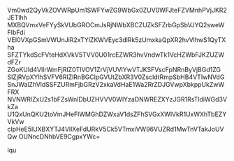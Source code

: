 Vm0wd2QyVkZOVWRpUm1SWFYwZG9WbGx0ZUV0WFJteFZVMnhPVjJKR2JETlhh
MXBQVmxVeFYySkVUbGROCmJsRjNWbXBCZUZkSFZrbGpSbVJYQ2sweWFIbFdi
VEI0VXpGSmVWUnJiR2xTYlZKWVEyc3dlRk5zUmxkaQpXR2hvVlhwS1QyTXha
SFZTYkdScFVteHdXVkV5TVV0U01rcEZWR3hvVndwTk1VcHZWbFJKZUZWdFZr
ZGoKUld4VllrWmFjRlZ0TlVOV1ZrVjVUVlYwVTJKSFVscFpNRnByVjBGd1ZG
SlZjRVpXYlhSVFV6RlZlRnBGClpGVUtZbXR3V0ZscldtRmpSbHB4VTIwNVdG
SnJWalZhVldSSFZURmFjbGRzV2xkaVdHaE1Wa2RrZDJGVwpXbkppUkZwWFRX
NVNWRlZxU2s1bFZsWnlDbUZHVVV0WlYzaDNWREZXYzJGR1RsTldiWGd3VkZa
U1QxUnQKU2toVmJHeFlWMGhDZWxaV1dsZFhSVGxXWlVkR1UxWXhTbEZYVkVw
clpHeE5lUXBXYTJ4VllXeFdURkV5Ck5VTmxiVW96VUZRd1MwTnVTakJoUVQw
OUNncDNhbVE9CgpxYWc=

lqu
